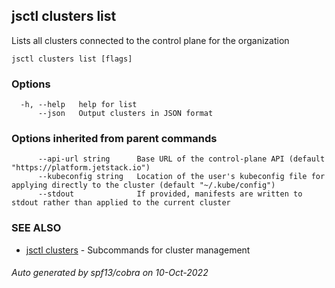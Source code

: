 ## jsctl clusters list

Lists all clusters connected to the control plane for the organization

```
jsctl clusters list [flags]
```

### Options

```
  -h, --help   help for list
      --json   Output clusters in JSON format
```

### Options inherited from parent commands

```
      --api-url string      Base URL of the control-plane API (default "https://platform.jetstack.io")
      --kubeconfig string   Location of the user's kubeconfig file for applying directly to the cluster (default "~/.kube/config")
      --stdout              If provided, manifests are written to stdout rather than applied to the current cluster
```

### SEE ALSO

* [jsctl clusters](jsctl_clusters.md)	 - Subcommands for cluster management

###### Auto generated by spf13/cobra on 10-Oct-2022
